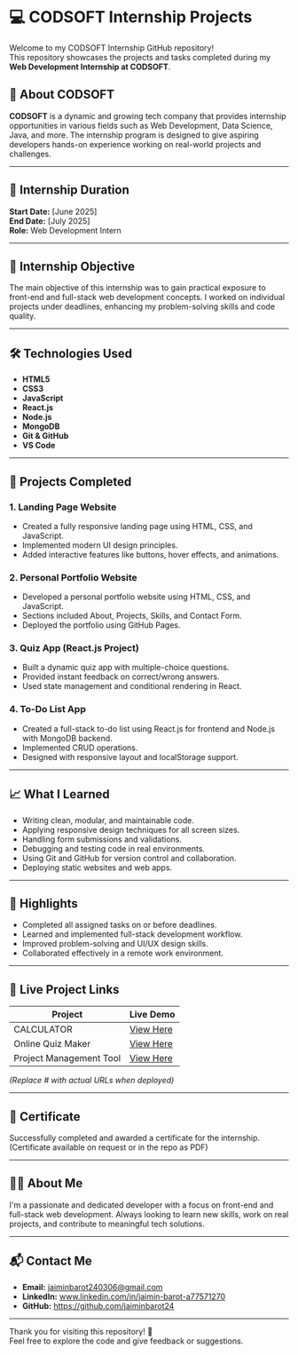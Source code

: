 # 💻 CODSOFT Internship Projects

Welcome to my CODSOFT Internship GitHub repository!  
This repository showcases the projects and tasks completed during my **Web Development Internship at CODSOFT**.

## 🏢 About CODSOFT

**CODSOFT** is a dynamic and growing tech company that provides internship opportunities in various fields such as Web Development, Data Science, Java, and more. The internship program is designed to give aspiring developers hands-on experience working on real-world projects and challenges.

---

## 📅 Internship Duration

**Start Date:** [June 2025]  
**End Date:** [July 2025]  
**Role:** Web Development Intern

---

## 🎯 Internship Objective

The main objective of this internship was to gain practical exposure to front-end and full-stack web development concepts. I worked on individual projects under deadlines, enhancing my problem-solving skills and code quality.

---

## 🛠️ Technologies Used

- **HTML5**
- **CSS3**
- **JavaScript**
- **React.js**
- **Node.js**
- **MongoDB**
- **Git & GitHub**
- **VS Code**

---

## 📂 Projects Completed

### 1. **Landing Page Website**
- Created a fully responsive landing page using HTML, CSS, and JavaScript.
- Implemented modern UI design principles.
- Added interactive features like buttons, hover effects, and animations.

### 2. **Personal Portfolio Website**
- Developed a personal portfolio website using HTML, CSS, and JavaScript.
- Sections included About, Projects, Skills, and Contact Form.
- Deployed the portfolio using GitHub Pages.

### 3. **Quiz App (React.js Project)**
- Built a dynamic quiz app with multiple-choice questions.
- Provided instant feedback on correct/wrong answers.
- Used state management and conditional rendering in React.

### 4. **To-Do List App**
- Created a full-stack to-do list using React.js for frontend and Node.js with MongoDB backend.
- Implemented CRUD operations.
- Designed with responsive layout and localStorage support.

---

## 📈 What I Learned

- Writing clean, modular, and maintainable code.
- Applying responsive design techniques for all screen sizes.
- Handling form submissions and validations.
- Debugging and testing code in real environments.
- Using Git and GitHub for version control and collaboration.
- Deploying static websites and web apps.

---

## 🌟 Highlights

- Completed all assigned tasks on or before deadlines.
- Learned and implemented full-stack development workflow.
- Improved problem-solving and UI/UX design skills.
- Collaborated effectively in a remote work environment.

---

## 🔗 Live Project Links

| Project                            | Live Demo                                                                     |
|------------------------------------|-------------------------------------------------------------------------------|
| CALCULATOR                         | [View Here](https://calculater-opal.vercel.app/)                              |
| Online Quiz Maker                  | [View Here](https://online-quiz-maker-lilac.vercel.app/)                      |
| Project Management Tool            | [View Here](https://taskcafe-master.vercel.app/)                                                                |


*(Replace # with actual URLs when deployed)*

---

## 📜 Certificate

Successfully completed and awarded a certificate for the internship.  
(Certificate available on request or in the repo as PDF)

---

## 🙋‍♂️ About Me

I'm a passionate and dedicated developer with a focus on front-end and full-stack web development. Always looking to learn new skills, work on real projects, and contribute to meaningful tech solutions.

---

## 📬 Contact Me

- **Email:** jaiminbarot240306@gmail.com 
- **LinkedIn:** www.linkedin.com/in/jaimin-barot-a77571270  
- **GitHub:** https://github.com/jaiminbarot24

---

Thank you for visiting this repository! 🌟  
Feel free to explore the code and give feedback or suggestions.

